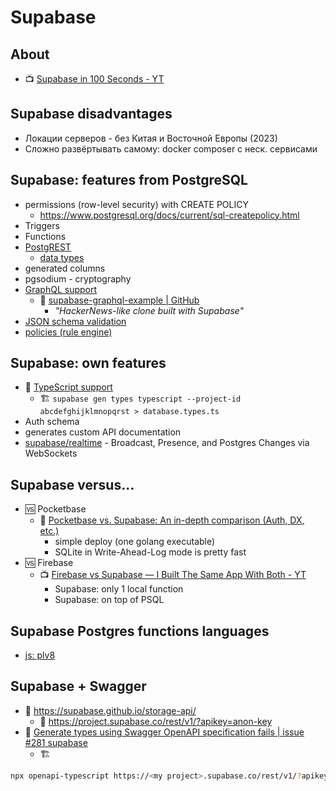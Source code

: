 # Supabase

## About

- :tv: [Supabase in 100 Seconds - YT](https://www.youtube.com/watch?v=zBZgdTb-dns)

## Supabase disadvantages

- Локации серверов - без Китая и Восточной Европы (2023)
- Сложно развёртывать самому: docker composer с неск. сервисами

## Supabase: features from PostgreSQL

- permissions (row-level security) with CREATE POLICY
	- https://www.postgresql.org/docs/current/sql-createpolicy.html
- Triggers
- Functions
- [PostgREST](https://postgrest.org)
	- [data types](https://postgrest.org/en/stable/how-tos/working-with-postgresql-data-types.html)
- generated columns
- pgsodium - cryptography
- [GraphQL support](https://supabase.com/blog/graphql-now-available)
	- :balloon: [supabase-graphql-example | GitHub](https://github.com/supabase-community/supabase-graphql-example#schema-public)
		- _"HackerNews-like clone built with Supabase"_
- [JSON schema validation](https://supabase.com/blog/pg-jsonschema-a-postgres-extension-for-json-validation)
- [policies (rule engine)](https://supabase.com/docs/guides/auth#policies)
## Supabase: own features

- :beginner: [TypeScript support](https://supabase.com/docs/reference/javascript/typescript-support)
	-  :building_construction: `supabase gen types typescript --project-id abcdefghijklmnopqrst > database.types.ts`
- Auth schema
- generates custom API documentation
- [supabase/realtime](https://github.com/supabase/realtime) - Broadcast, Presence, and Postgres Changes via WebSockets

## Supabase versus...

- :vs: Pocketbase
	- :newspaper: [Pocketbase vs. Supabase: An in-depth comparison (Auth, DX, etc.)](https://www.programonaut.com/pocketbase-vs-supabase-an-in-depth-comparison-auth-dx-etc/#effort-first)
		- simple deploy (one golang executable)
		- SQLite in Write-Ahead-Log mode is pretty fast
- :vs: Firebase
	- :tv: [Firebase vs Supabase — I Built The Same App With Both - YT](https://www.youtube.com/watch?v=yGbGxWMv9KA&t=181s)
		- Supabase: only 1 local function
		- Supabase: on top of PSQL

## Supabase Postgres functions languages

- [js: plv8](https://supabase.com/docs/guides/database/extensions/plv8)

## Supabase + Swagger

- :balloon: https://supabase.github.io/storage-api/
	- :balloon: https://project.supabase.co/rest/v1/?apikey=anon-key
- :speech_balloon: [Generate types using Swagger OpenAPI specification fails | issue #281 supabase](https://github.com/supabase/supabase/issues/281)
	- :building_construction:
```bash
npx openapi-typescript https://<my project>.supabase.co/rest/v1/?apikey=<key> --output types/supabase.ts"`
```
